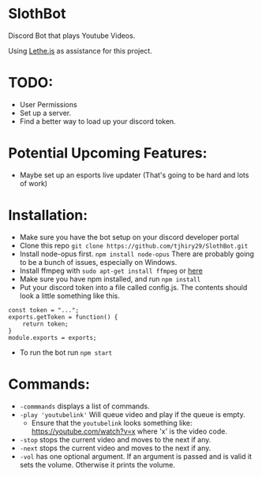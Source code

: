 # SlothBot
Discord Bot that plays Youtube Videos.

Using [Lethe.js](https://github.com/meew0/Lethe) as assistance for this project.

# TODO:
- User Permissions
- Set up a server.
- Find a better way to load up your discord token.

# Potential Upcoming Features:
- Maybe set up an esports live updater (That's going to be hard and lots of work)

# Installation:
- Make sure you have the bot setup on your discord developer portal
- Clone this repo `git clone https://github.com/tjhiry29/SlothBot.git`
- Install node-opus first. `npm install node-opus` There are probably going to be a bunch of issues, especially on Windows.
- Install ffmpeg with `sudo apt-get install ffmpeg` or [here](ffmpeg.zeranoe.com/builds/)
- Make sure you have npm installed, and run `npm install`
- Put your discord token into a file called config.js.
    The contents should look a little something like this.
```
const token = "...";
exports.getToken = function() {
    return token;
}
module.exports = exports;
```
- To run the bot run `npm start`

# Commands:
- `-commmands` displays a list of commands.
- `-play 'youtubelink'` Will queue video and play if the queue is empty.
    - Ensure that the `youtubelink` looks something like:  https://youtube.com/watch?v=x where 'x' is the video code.
- `-stop` stops the current video and moves to the next if any.
- `-next` stops the current video and moves to the next if any.
- `-vol` has one optional argument. If an argument is passed and is valid it sets the volume. Otherwise it prints the volume.
